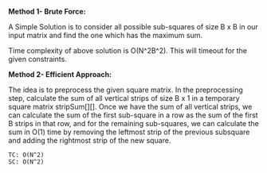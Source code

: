 **Method 1- Brute Force:**

A Simple Solution is to consider all possible sub-squares of size B x B in our input matrix and find the one which has the maximum sum.

Time complexity of above solution is O(N^2B^2).
This will timeout for the given constraints.


**Method 2- Efficient Approach:**

The idea is to preprocess the given square matrix. In the preprocessing step, calculate the sum of all vertical strips of size B x 1 in a temporary square matrix stripSum[][].
Once we have the sum of all vertical strips, we can calculate the sum of the first sub-square in a row as the sum of the first B strips in that row, and for the remaining sub-squares, we can calculate the sum in O(1) time by removing the leftmost strip of the previous subsquare and adding the rightmost strip of the new square.
    
    TC: O(N^2)
    SC: O(N^2)